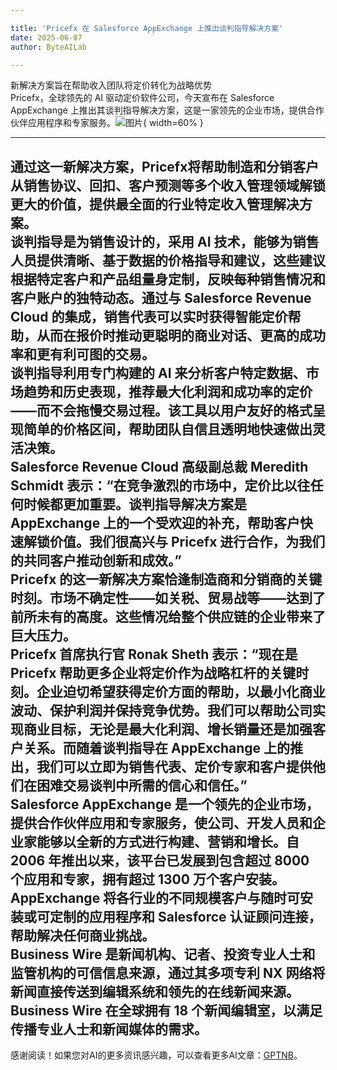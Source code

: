 ```yaml
---

title: 'Pricefx 在 Salesforce AppExchange 上推出谈判指导解决方案'
date: 2025-06-07
author: ByteAILab

---
```


新解决方案旨在帮助收入团队将定价转化为战略优势  
Pricefx，全球领先的 AI 驱动定价软件公司，今天宣布在 Salesforce AppExchange 上推出其谈判指导解决方案，这是一家领先的企业市场，提供合作伙伴应用程序和专家服务。![图片](https://ai-techpark.com/wp-content/uploads/Pricefx-Launches-Ne.jpg){ width=60% }

---
  
通过这一新解决方案，Pricefx将帮助制造和分销客户从销售协议、回扣、客户预测等多个收入管理领域解锁更大的价值，提供最全面的行业特定收入管理解决方案。  
谈判指导是为销售设计的，采用 AI 技术，能够为销售人员提供清晰、基于数据的价格指导和建议，这些建议根据特定客户和产品组量身定制，反映每种销售情况和客户账户的独特动态。通过与 Salesforce Revenue Cloud 的集成，销售代表可以实时获得智能定价帮助，从而在报价时推动更聪明的商业对话、更高的成功率和更有利可图的交易。  
谈判指导利用专门构建的 AI 来分析客户特定数据、市场趋势和历史表现，推荐最大化利润和成功率的定价——而不会拖慢交易过程。该工具以用户友好的格式呈现简单的价格区间，帮助团队自信且透明地快速做出灵活决策。  
Salesforce Revenue Cloud 高级副总裁 Meredith Schmidt 表示：“在竞争激烈的市场中，定价比以往任何时候都更加重要。谈判指导解决方案是 AppExchange 上的一个受欢迎的补充，帮助客户快速解锁价值。我们很高兴与 Pricefx 进行合作，为我们的共同客户推动创新和成效。”  
Pricefx 的这一新解决方案恰逢制造商和分销商的关键时刻。市场不确定性——如关税、贸易战等——达到了前所未有的高度。这些情况给整个供应链的企业带来了巨大压力。  
Pricefx 首席执行官 Ronak Sheth 表示：“现在是 Pricefx 帮助更多企业将定价作为战略杠杆的关键时刻。企业迫切希望获得定价方面的帮助，以最小化商业波动、保护利润并保持竞争优势。我们可以帮助公司实现商业目标，无论是最大化利润、增长销量还是加强客户关系。而随着谈判指导在 AppExchange 上的推出，我们可以立即为销售代表、定价专家和客户提供他们在困难交易谈判中所需的信心和信任。”  
Salesforce AppExchange 是一个领先的企业市场，提供合作伙伴应用和专家服务，使公司、开发人员和企业家能够以全新的方式进行构建、营销和增长。自 2006 年推出以来，该平台已发展到包含超过 8000 个应用和专家，拥有超过 1300 万个客户安装。AppExchange 将各行业的不同规模客户与随时可安装或可定制的应用程序和 Salesforce 认证顾问连接，帮助解决任何商业挑战。  
Business Wire 是新闻机构、记者、投资专业人士和监管机构的可信信息来源，通过其多项专利 NX 网络将新闻直接传送到编辑系统和领先的在线新闻来源。Business Wire 在全球拥有 18 个新闻编辑室，以满足传播专业人士和新闻媒体的需求。
---
感谢阅读！如果您对AI的更多资讯感兴趣，可以查看更多AI文章：[GPTNB](https://gptnb.com)。